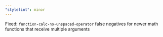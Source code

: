 ```yaml
---
"stylelint": minor
---
```


Fixed: `function-calc-no-unspaced-operator` false negatives for newer math functions that receive multiple arguments
